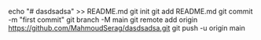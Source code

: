 echo "# dasdsadsa" >> README.md
git init
git add README.md
git commit -m "first commit"
git branch -M main
git remote add origin https://github.com/MahmoudSerag/dasdsadsa.git
git push -u origin main